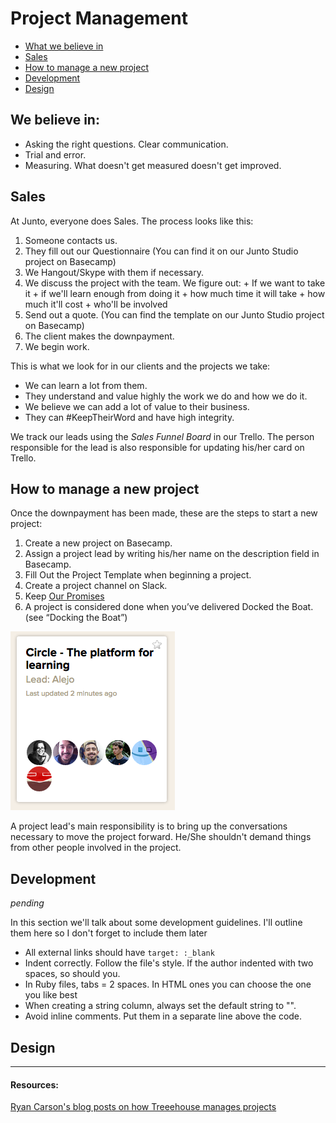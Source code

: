 # Project Management

- [What we believe in](#we-believe-in)
- [Sales](#sales)
- [How to manage a new project](#how-to-manage-a-new-project)
- [Development](#development)
- [Design](#design)

## We believe in: 

- Asking the right questions. Clear communication.
- Trial and error.
- Measuring. What doesn't get measured doesn't get improved.

## Sales
At Junto, everyone does Sales. The process looks like this:

1. Someone contacts us.
2. They fill out our Questionnaire (You can find it on our Junto Studio project on Basecamp)
3. We Hangout/Skype with them if necessary.
4. We discuss the project with the team. We figure out: 
		+ If we want to take it
		+ if we'll learn enough from doing it
		+ how much time it will take
		+ how much it'll cost
		+ who'll be involved
5. Send out a quote. (You can find the template on our Junto Studio project on Basecamp)
6. The client makes the downpayment.
7. We begin work.

This is what we look for in our clients and the projects we take:
- We can learn a lot from them.
- They understand and value highly the work we do and how we do it.
- We believe we can add a lot of value to their business.
- They can #KeepTheirWord and have high integrity.

We track our leads using the *Sales Funnel Board* in our Trello. The person responsible for the lead is also responsible for updating his/her card on Trello.

## How to manage a new project

Once the downpayment has been made, these are the steps to start a new project:

1. Create a new project on Basecamp.
1. Assign a project lead by writing his/her name on the description field in Basecamp.
1. Fill Out the Project Template when beginning a project.
1. Create a project channel on Slack.
1. Keep [Our Promises]()
1. A project is considered done when you’ve delivered Docked the Boat. (see “Docking the Boat”)

![project-lead](/images/project-lead.png)

A project lead's main responsibility is to bring up the conversations necessary to move the project forward. He/She shouldn't demand things from other people involved in the project.

## Development

_pending_

In this section we'll talk about some development guidelines. I'll outline them here so I don't forget to include them later

* All external links should have `target: :_blank`
* Indent correctly. Follow the file's style. If the author indented with two spaces, so should you.
* In Ruby files, tabs = 2 spaces. In HTML ones you can choose the one you like best
* When creating a string column, always set the default string to "".
* Avoid inline comments. Put them in a separate line above the code.
## Design

---

#### Resources:
[Ryan Carson's blog posts on how Treeehouse manages projects](http://ryancarson.com/post/61606695537/how-to-set-priorities-create-budgets-and-do)


